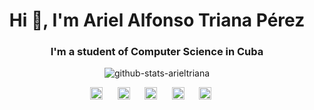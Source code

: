 
<h1 align="center">Hi 👋, I'm Ariel Alfonso Triana Pérez</h1>
	
<h3 align='center'>I'm a student of Computer Science in Cuba</h3>
	
<p align='center'><img src="https://github-readme-stats.vercel.app/api?username=arieltriana&count_private=true&show_icons=true" alt="github-stats-arieltriana"/></p>
	
<p align="center">
	<a href="https://profile.codersrank.io/user/arieltriana" target="blank"><img src="https://cdn.jsdelivr.net/npm/simple-icons@3.0.1/icons/codersrank.svg" alt="codesrank-arieltriana" height="20" width="20"/></a>
	&nbsp;&nbsp;&nbsp;&nbsp;
	<a href="https://twitter.com/atp_ariel"  target="blank"><img src="https://cdn.jsdelivr.net/npm/simple-icons@3.0.1/icons/twitter.svg" alt="twitter-arieltriana" height="20" width="20" /></a>
	&nbsp;&nbsp;&nbsp;&nbsp;
	<a href="https://t.me/atp_ariel" target="blank"><img src="https://cdn.jsdelivr.net/npm/simple-icons@3.0.1/icons/telegram.svg" alt="telegram-arieltriana" height="20" width="20" /></a>
  	&nbsp;&nbsp;&nbsp;&nbsp;
  	<a href="https://fb.com/arielalfonso.trianaperez/" target="blank"><img src="https://cdn.jsdelivr.net/npm/simple-icons@3.0.1/icons/facebook.svg" alt="fb-arieltriana" height="20" width="20"/></a>
  	&nbsp;&nbsp;&nbsp;&nbsp;
	<a href="https://github.com/ArielTriana" target="blank"><img src="https://cdn.jsdelivr.net/npm/simple-icons@3.0.1/icons/github.svg" alt="github-arieltriana" height="20" width="20"/></a>
  	&nbsp;&nbsp;&nbsp;&nbsp;
</p>

<!--
**ArielTriana/ArielTriana** is a ✨ _special_ ✨ repository because its `README.md` (this file) appears on your GitHub profile.

Here are some ideas to get you started:

- 🔭 I’m currently working on ...
- 🌱 I’m currently learning ...
- 👯 I’m looking to collaborate on ...
- 🤔 I’m looking for help with ...
- 💬 Ask me about ...
- 📫 How to reach me: ...
- 😄 Pronouns: ...
- ⚡ Fun fact: ...
-->

